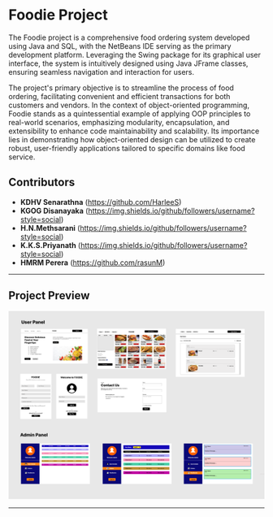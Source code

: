 # Foodie Project

The Foodie project is a comprehensive food ordering system developed using Java and SQL, with the NetBeans IDE serving as the primary development platform. Leveraging the Swing package for its graphical user interface, the system is intuitively designed using Java JFrame classes, ensuring seamless navigation and interaction for users.

The project's primary objective is to streamline the process of food ordering, facilitating convenient and efficient transactions for both customers and vendors. In the context of object-oriented programming, Foodie stands as a quintessential example of applying OOP principles to real-world scenarios, emphasizing modularity, encapsulation, and extensibility to enhance code maintainability and scalability. Its importance lies in demonstrating how object-oriented design can be utilized to create robust, user-friendly applications tailored to specific domains like food service.

## Contributors

- **KDHV Senarathna** (https://github.com/HarleeS)
- **KGOG Disanayaka** (https://img.shields.io/github/followers/username?style=social)
- **H.N.Methsarani** (https://img.shields.io/github/followers/username?style=social)
- **K.K.S.Priyanath** (https://img.shields.io/github/followers/username?style=social)
- **HMRM Perera** (https://github.com/rasunM)

---

## Project Preview

![Foodie Layout Preview](Overview.png)

---

